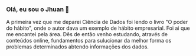 ### Olá, eu sou o Jhuan 👋
  A primeira vez que me deparei Ciência de Dados foi lendo o livro "O poder do hábito", onde o autor dava um exemplo de hábito empresarial. Foi ai que me encantei pela área. Dês de então venho estudando, através de conteúdos online, fundamentos para sulucionar da melhor forma os problemas determinados abtendo informações dos dados.

